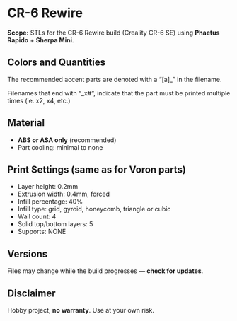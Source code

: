 # CR-6 Rewire

**Scope:** STLs for the CR-6 Rewire build (Creality CR-6 SE) using **Phaetus Rapido** + **Sherpa Mini**.

## Colors and Quantities
The recommended accent parts are denoted with a “[a]_” in the filename.

Filenames that end with “_x#”, indicate that the part must be printed multiple times (ie. x2, x4, etc.)

## Material
- **ABS or ASA only** (recommended)
- Part cooling: minimal to none

## Print Settings (same as for Voron parts)
- Layer height: 0.2mm
- Extrusion width: 0.4mm, forced
- Infill percentage: 40%
- Infill type: grid, gyroid, honeycomb, triangle or cubic
- Wall count: 4
- Solid top/bottom layers: 5
- Supports: NONE

## Versions
Files may change while the build progresses — **check for updates**.

## Disclaimer
Hobby project, **no warranty**. Use at your own risk.
